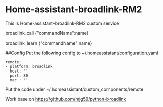 # Home-assistant-broadlink-RM2
This is Home-assistant-broadlink-RM2 custom service

broadlink_call
  {"commandName":name}
  
broadlink_learn
  {"commandName":name}



##Config
Put the following config to ~/.homeassistant/configuration.yaml

```
remote:
- platform: broadlink
  host: ''
  port: 80
  mac : ''
```    
Put the code under ~/.homeassistant/custom_components/remote


Work base on https://github.com/mjg59/python-broadlink
